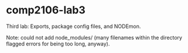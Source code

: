# comp2106-lab3
Third lab: Exports, package config files, and NODEmon.

Note: could not add node_modules/ (many filenames within the directory flagged errors for being too long, anyway).
